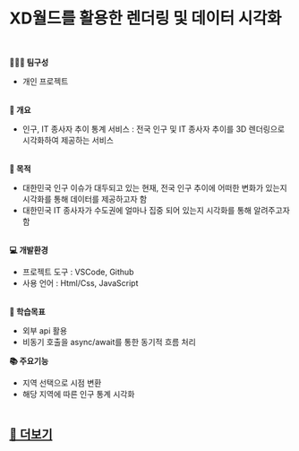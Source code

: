 # XD월드를 활용한 렌더링 및 데이터 시각화
<br>

<strong>👩🏻‍💻 팀구성</strong>
- 개인 프로젝트<br><br>

<strong>🔎 개요</strong>
- 인구, IT 종사자 추이 통계 서비스
: 전국 인구 및 IT 종사자 추이를 3D 렌더링으로 시각화하여 제공하는 서비스<br><br>


<strong>📌 목적</strong>
- 대한민국 인구 이슈가 대두되고 있는 현재, 전국 인구 추이에 어떠한 변화가 있는지 시각화를 통해 데이터를 제공하고자 함
- 대한민국 IT 종사자가 수도권에 얼마나 집중 되어 있는지 시각화를 통해 알려주고자 함<br><br>


<strong>💻 개발환경</strong>
- 프로젝트 도구 : VSCode, Github
- 사용 언어 : Html/Css, JavaScript<br><br>

<strong>📝 학습목표</strong>
- 외부 api 활용
- 비동기 호출을 async/await를 통한 동기적 흐름 처리

<strong>📚 주요기능</strong>
- 지역 선택으로 시점 변환
- 해당 지역에 따른 인구 통계 시각화<br><br>

<h2><a href="#">💌 더보기</a></h2><br><br>
